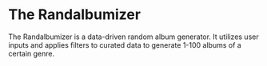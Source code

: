 # The Randalbumizer
The Randalbumizer is a data-driven random album generator.
It utilizes user inputs and applies filters to curated data to generate 1-100 albums of a certain genre.

